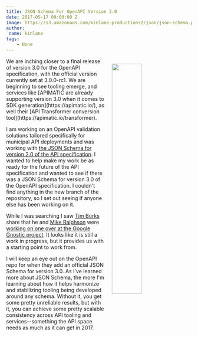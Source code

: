 ```yaml
---
title: JSON Schema For OpenAPI Version 3.0
date: 2017-05-17 09:00:00 Z
image: https://s3.amazonaws.com/kinlane-productions2/json/json-schema.png
author:
 name: kinlane
tags:
    - None
---
```

<p><img style="padding: 15px;" src="https://s3.amazonaws.com/kinlane-productions2/json/json-schema.png" align="right" width="40%" /></p>
We are inching closer to a final release of version 3.0 for the OpenAPI specification, with the official version currently set at 3.0.0-rc1. We are beginning to see tooling emerge, and services like [APIMATIC are already supporting version 3.0 when it comes to SDK generation](https://apimatic.io/), as well their [API Transformer conversion tool](https://apimatic.io/transformer). 

I am working on an OpenAPI validation solutions tailored specifically for municipal API deployments and was working with [the JSON Schema for version 2.0 of the API specification](https://github.com/OAI/OpenAPI-Specification/blob/master/schemas/v2.0/schema.json).  I wanted to help make my work be as ready for the future of the API specification and wanted to see if there was a JSON Schema for version 3.0 of the OpenAPI specification. I couldn't find anything in the new branch of the repository, so I set out seeing if anyone else has been working on it.

While I was searching I saw [Tim Burks](https://github.com/timburks) share that he and [Mike Ralphson](https://github.com/MikeRalphson) were [working on one over at the Google Gnostic project](https://github.com/googleapis/gnostic/blob/openapi-v3.0.0-rc2/OpenAPIv3/openapi-3.0.json). It looks like it is still a work in progress, but it provides us with a starting point to work from.

I will keep an eye out on the OpenAPI repo for when they add an official JSON Schema for version 3.0. As I've learned more about JSON Schema, the more I'm learning about how it helps harmonize and stabilizing tooling being developed around any schema. Without it, you get some pretty unreliable results, but with it, you can achieve some pretty scalable consistency across API tooling and services--something the API space needs as much as it can get in 2017.